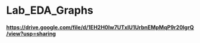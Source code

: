 # Lab_EDA_Graphs
#### https://drive.google.com/file/d/1EH2H0Iw7UTxIU1UrbnEMpMqP9r20lgrQ/view?usp=sharing
